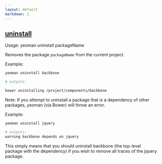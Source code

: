```yaml
---
layout: default
markdown: 1
---
```


## <a href="#uninstall" name="uninstall">uninstall</a>

Usage: yeoman uninstall packageName

Removes the package `packageName` from the current project.

Example:

```sh
yeoman uninstall backbone

# outputs:

bower uninstalling /project/components/backbone
```

Note: If you attempt to uninstall a package that is a dependency of other packages, yeoman (via Bower) will throw an error.

Example:

```sh
yeoman uninstall jquery

# outputs:
warning backbone depends on jquery
```

This simply means that you should uninstall backbone (the top-level package with the dependency) if you wish to remove all traces of the jquery package.
